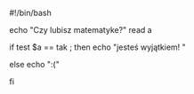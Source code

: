 #!/bin/bash

echo "Czy lubisz matematyke?"
read  a

if test $a  == tak  ; then
echo "jesteś wyjątkiem! "

else 
echo ":("

fi


